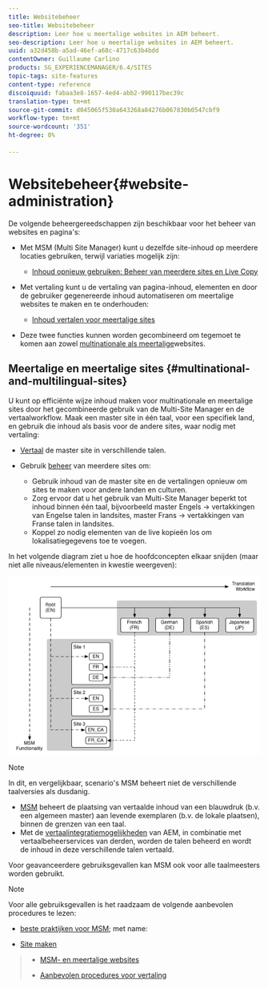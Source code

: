 ```yaml
---
title: Websitebeheer
seo-title: Websitebeheer
description: Leer hoe u meertalige websites in AEM beheert.
seo-description: Leer hoe u meertalige websites in AEM beheert.
uuid: a32d458b-a5ad-46ef-a68c-4717c63b4bdd
contentOwner: Guillaume Carlino
products: SG_EXPERIENCEMANAGER/6.4/SITES
topic-tags: site-features
content-type: reference
discoiquuid: fabaa3e8-1657-4ed4-abb2-990117bec39c
translation-type: tm+mt
source-git-commit: d045065f530a643268a84276b067830b0547cbf9
workflow-type: tm+mt
source-wordcount: '351'
ht-degree: 0%

---
```



# Websitebeheer{#website-administration}

De volgende beheergereedschappen zijn beschikbaar voor het beheer van websites en pagina&#39;s:

* Met MSM (Multi Site Manager) kunt u dezelfde site-inhoud op meerdere locaties gebruiken, terwijl variaties mogelijk zijn:

   * [Inhoud opnieuw gebruiken: Beheer van meerdere sites en Live Copy](/help/sites-administering/msm.md)

* Met vertaling kunt u de vertaling van pagina-inhoud, elementen en door de gebruiker gegenereerde inhoud automatiseren om meertalige websites te maken en te onderhouden:

   * [Inhoud vertalen voor meertalige sites](/help/sites-administering/translation.md)

* Deze twee functies kunnen worden gecombineerd om tegemoet te komen aan zowel [multinationale als meertalige](#multinational-and-multilingual-sites)websites.

## Meertalige en meertalige sites {#multinational-and-multilingual-sites}

U kunt op efficiënte wijze inhoud maken voor multinationale en meertalige sites door het gecombineerde gebruik van de Multi-Site Manager en de vertaalworkflow. Maak een master site in één taal, voor een specifiek land, en gebruik die inhoud als basis voor de andere sites, waar nodig met vertaling:

* [Vertaal](/help/sites-administering/translation.md) de master site in verschillende talen.

* Gebruik [beheer](/help/sites-administering/msm.md) van meerdere sites om:

   * Gebruik inhoud van de master site en de vertalingen opnieuw om sites te maken voor andere landen en culturen.
   * Zorg ervoor dat u het gebruik van Multi-Site Manager beperkt tot inhoud binnen één taal, bijvoorbeeld master Engels -> vertakkingen van Engelse talen in landsites, master Frans -> vertakkingen van Franse talen in landsites.
   * Koppel zo nodig elementen van de live kopieën los om lokalisatiegegevens toe te voegen.

In het volgende diagram ziet u hoe de hoofdconcepten elkaar snijden (maar niet alle niveaus/elementen in kwestie weergeven):

![chlimage_1-71](assets/chlimage_1-71.png)

>[!NOTE]
>
>In dit, en vergelijkbaar, scenario&#39;s MSM beheert niet de verschillende taalversies als dusdanig.
>
>* [MSM](/help/sites-administering/msm.md) beheert de plaatsing van vertaalde inhoud van een blauwdruk (b.v. een algemeen master) aan levende exemplaren (b.v. de lokale plaatsen), binnen de grenzen van een taal.
>* Met de [vertaalintegratiemogelijkheden](/help/sites-administering/translation.md) van AEM, in combinatie met vertaalbeheerservices van derden, worden de talen beheerd en wordt de inhoud in deze verschillende talen vertaald.

>
>
Voor geavanceerdere gebruiksgevallen kan MSM ook voor alle taalmeesters worden gebruikt.

>[!NOTE]
>
>Voor alle gebruiksgevallen is het raadzaam de volgende aanbevolen procedures te lezen:
>
>* [beste praktijken voor MSM](/help/sites-administering/msm-best-practices.md); met name:
   >
   >   
   * [Site maken](/help/sites-administering/msm-best-practices.md#create-site)
   >   * [MSM- en meertalige websites](/help/sites-administering/msm-best-practices.md#msm-and-multilingual-websites)
>
>* [Aanbevolen procedures voor vertaling](/help/sites-administering/tc-bp.md)

